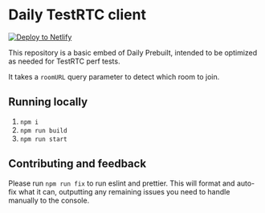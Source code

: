 # Daily TestRTC client

[![Deploy to Netlify](https://www.netlify.com/img/deploy/button.svg)](https://app.netlify.com/start/deploy?repository=https://github.com/daily-co/testrtc-client&stack=cms)

This repository is a basic embed of Daily Prebuilt, intended to be optimized as needed for TestRTC perf tests.

It takes a `roomURL` query parameter to detect which room to join.

## Running locally

1. `npm i`
1. `npm run build`
1. `npm run start`

## Contributing and feedback

Please run `npm run fix` to run eslint and prettier.
This will format and auto-fix what it can, outputting any remaining issues you need to handle manually to the console.
